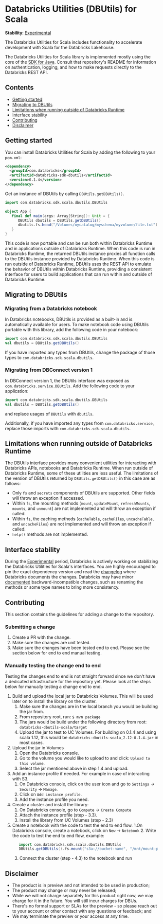 # Databricks Utilities (DBUtils) for Scala

**Stability**: [Experimental](https://docs.databricks.com/release-notes/release-types.html)

The Databricks Utilities for Scala includes functionality to accelerate development with Scala for the Databricks Lakehouse.

The Databricks Utilities for Scala library is implemented mostly using the core of the [SDK for Java](https://github.com/databricks/databricks-sdk-java). Consult that repository's README for information on authentication, logging, and how to make requests directly to the Databricks REST API.

## Contents

- [Getting started](#getting-started)
- [Migrating to DBUtils](#migrating-to-dbutils)
- [Limitations when running outside of Databricks Runtime](#limitations-when-running-outside-of-databricks-runtime)
- [Interface stability](#interface-stability)
- [Contributing](#contributing)
- [Disclaimer](#disclaimer)

## Getting started

You can install Databricks Utilities for Scala by adding the following to your `pom.xml`:

```pom.xml
<dependency>
  <groupId>com.databricks</groupId>
  <artifactId>databricks-sdk-dbutils</artifactId>
  <version>0.1.4</version>
</dependency>
```

Get an instance of DBUtils by calling `DBUtils.getDBUtils()`.

```scala
import com.databricks.sdk.scala.dbutils.DBUtils

object App {
   final def main(args: Array[String]): Unit = {
      DBUtils dbutils = DBUtils.getDBUtils()
      dbutils.fs.head("/Volumes/mycatalog/myschema/myvolume/file.txt")
   }
}
```

This code is now portable and can be run both within Databricks Runtime and in applications outside of Databricks Runtime. When this code is run in Databricks Runtime, the returned DBUtils instance proxies all function calls to the DBUtils instance provided by Databricks Runtime. When this code is run outside of Databricks Runtime, DBUtils uses the REST API to emulate the behavior of DBUtils within Databricks Runtime, providing a consistent interface for users to build applications that can run within and outside of Databricks Runtime.

## Migrating to DBUtils

### Migrating from a Databricks notebook

In Databricks notebooks, DBUtils is provided as a built-in and is automatically available for users. To make notebook code using DBUtils portable with this library, add the following code in your notebook:

```scala
import com.databricks.sdk.scala.dbutils.DBUtils
val dbutils = DBUtils.getDBUtils()
```

If you have imported any types from DBUtils, change the package of those types to `com.databricks.sdk.scala.dbutils`.

### Migrating from DBConnect version 1

In DBConnect version 1, the DBUtils interface was exposed as `com.databricks.service.DBUtils`. Add the following code to your application:

```scala
import com.databricks.sdk.scala.dbutils.DBUtils
val dbutils = DBUtils.getDBUtils()
```

and replace usages of `DBUtils` with `dbutils`.

Additionally, if you have imported any types from `com.databricks.service`, replace those imports with `com.databricks.sdk.scala.dbutils`.

## Limitations when running outside of Databricks Runtime

The DBUtils interface provides many convenient utilities for interacting with Databricks APIs, notebooks and Databricks Runtime. When run outside of Databricks Runtime, some of these utilities are less useful. The limitations of the version of DBUtils returned by `DBUtils.getDBUtils()` in this case are as follows:

* Only `fs` and `secrets` components of DBUtils are supported. Other fields will throw an exception if accessed.
* Within `fs`, the mounting methods (`mount`, `updateMount`, `refreshMounts`, `mounts`, and `unmount`) are not implemented and will throw an exception if called.
* Within `fs`, the caching methods (`cacheTable`, `cacheFiles`, `uncacheTable`, and `uncacheFiles`) are not implemented and will throw an exception if called.
* `help()` methods are not implemented.

## Interface stability

During the [Experimental](https://docs.databricks.com/release-notes/release-types.html) period, Databricks is actively working on stabilizing the Databricks Utilities for Scala's interfaces. You are highly encouraged to pin the exact dependency version and read the [changelog](https://github.com/databricks/databricks-sdk-java/blob/main/CHANGELOG.md) where Databricks documents the changes. Databricks may have minor [documented](https://github.com/databricks/databricks-sdk-java/blob/main/CHANGELOG.md) backward-incompatible changes, such as renaming the methods or some type names to bring more consistency.

## Contributing
This section contains the guidelines for adding a change to the repository.

### Submitting a change
1. Create a PR with the change.
2. Make sure the changes are unit tested.
3. Make sure the changes have been tested end to end. Please see the section below for end to end manual testing.

### Manually testing the change end to end
Testing the changes end to end is not straight forward since we don't have a dedicated infrastructure for the repository yet. Please look at the steps below for manually testing a change end to end.
1. Build and upload the local jar to Databricks Volumes. This will be used later on to install the library on the cluster.
   1. Make sure the changes are in the local branch you would be building the jar from.
   2. From repository root, run: `$ mvn package`
   3. The jars would be build under the following directory from root: `databricks-dbutils-scala/target`
   4. Upload the jar to test to UC Volumes. For building on 0.1.4 and using scala 1.12, this would be `databricks-dbutils-scala_2.12-0.1.4.jar` in most cases.
2. Upload the jar in Volumes
   1. Open the Databricks console.
   2. Go to the volume you would like to upload to and click: `Upload to this volume`.
   3. Select the jar mentioned above in step 1.4 and upload.
3. Add an instance profile if needed. For example in case of interacting with S3.
   1. On Databricks console, click on the user icon and go to `Settings` -> `Security` -> `Manage`.
   2. Click on `Add instance profile`.
   3. Add the instance profile you need.
4. Create a cluster and install the library:
   1. On Databricks console, go to `Compute` -> `Create Compute`
   2. Attach the instance profile (step - 3.3).
   3. Install the library from UC Volumes (step - 2.3)
5. Create a notebook with the code to test the end to end flow.
   1.On Databricks console, create a notebook, click on `New` -> `Notebook`
   2. Write the code to test the end to end flow, example: 
   ```scala
      import com.databricks.sdk.scala.dbutils.DBUtils
      DBUtils.getDBUtils().fs.mount("s3a://bucket-name", "/mnt/mount-point")
   ```
   3. Connect the cluster (step - 4.3) to the notebook and run

## Disclaimer
- The product is in preview and not intended to be used in production;
- The product may change or may never be released;
- While we will not charge separately for this product right now, we may charge for it in the future. You will still incur charges for DBUs.
- There's no formal support or SLAs for the preview - so please reach out to your account or other contact with any questions or feedback; and
- We may terminate the preview or your access at any time.

